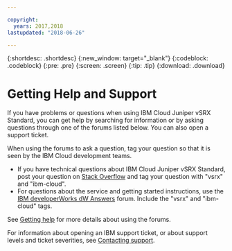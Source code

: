 ```yaml
---

copyright:
  years: 2017,2018
lastupdated: "2018-06-26"

---
```


{:shortdesc: .shortdesc}
{:new_window: target="_blank"}
{:codeblock: .codeblock}
{:pre: .pre}
{:screen: .screen}
{:tip: .tip}
{:download: .download}

# Getting Help and Support

If you have problems or questions when using IBM Cloud Juniper vSRX Standard, you can get help by searching for information or by asking questions through one of the forums listed below. You can also open a support ticket.

When using the forums to ask a question, tag your question so that it is seen by the IBM Cloud development teams.

* If you have technical questions about IBM Cloud Juniper vSRX Standard, post your question on [Stack Overflow](https://stackoverflow.com/search?q=vsrx+ibm-cloud) and tag your question with "vsrx" and "ibm-cloud".
* For questions about the service and getting started instructions, use the [IBM developerWorks dW Answers](https://developer.ibm.com/answers/topics/vsrx/) forum. Include the "vsrx" and "ibm-cloud" tags.

See [Getting help](https://console.bluemix.net/docs/support/index.html#getting-help) for more details about using the forums.

For information about opening an IBM support ticket, or about support levels and ticket severities, see [Contacting support](https://console.bluemix.net/docs/support/index.html#contacting-support).
